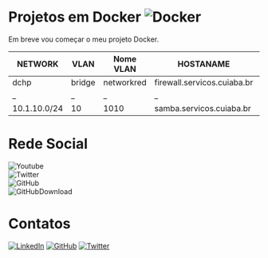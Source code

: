 Projetos em Docker ![Docker](https://img.shields.io/github/stars/kelseysantos/docker?style=flat-square)
==================

Em breve vou começar o meu projeto Docker.

| NETWORK       | VLAN    | Nome VLAN   | HOSTANAME                     | Endereço de IP  |
| - | - | - | - | - |
| dchp          | bridge  | networkred  | firewall.servicos.cuiaba.br   | `dhcp`          |
| _ | _ | _ | _ | _ |
| 10.1.10.0/24  | 10      | 1010 | samba.servicos.cuiaba.br             | `10.1.10.10`    |

# Rede Social

![Youtube](https://img.shields.io/youtube/channel/subscribers/UCXS1xLbEwr12d97UyIEw6_w?style=social)<br>
![Twitter](https://img.shields.io/twitter/follow/kelseysantos?style=social)<br>
![GitHub](https://img.shields.io/github/followers/kelseysantos?style=social)<br>
![GitHubDownload](https://img.shields.io/github/downloads/kelseysantos/docker/total)

# Contatos

[![LinkedIn](https://img.shields.io/badge/linkedin-%230077B5.svg?style=for-the-badge&logo=linkedin&logoColor=white)](https://www.linkedin.com/in/kelseysantos/)
[![GitHub](https://img.shields.io/badge/github-%23121011.svg?style=for-the-badge&logo=github&logoColor=white)](https://github.com/kelseysantos)
[![Twitter](https://img.shields.io/badge/<handle>-%231DA1F2.svg?style=for-the-badge&logo=Twitter&logoColor=white)](https://twitter.com/kelseysantos)

